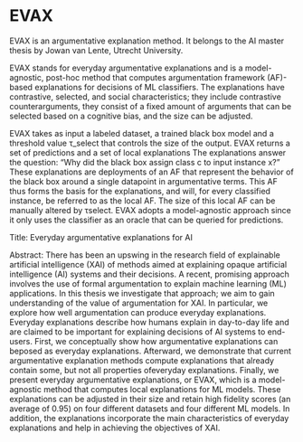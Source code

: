 # EVAX

EVAX is an argumentative explanation method. It belongs to the AI master thesis by Jowan van Lente, Utrecht University.


EVAX stands for everyday argumentative explanations and is a model-agnostic, post-hoc method that computes argumentation framework (AF)-based explanations for decisions of ML classifiers. The explanations have contrastive, selected, and social characteristics; they include contrastive counterarguments, they consist of a fixed amount of arguments that can be selected based on a cognitive bias, and the size can be adjusted.


EVAX takes as input a labeled dataset, a trained black box model and a threshold value τ_select that controls the size of the output. EVAX returns a set of predictions and a set of local explanations The explanations answer the question: “Why did the black box assign class c to input instance x?” These explanations are deployments of an AF that represent the behavior of the black box around a single datapoint in argumentative terms. This AF thus forms the basis for the explanations, and will, for every classified instance, be referred to as the local AF. The size of this local AF can be manually altered by τselect. EVAX adopts a model-agnostic approach since it only uses the classifier as an oracle that can be queried for predictions.


Title: Everyday argumentative explanations for AI

Abstract:
There has been an upswing in the research field of explainable artificial intelligence (XAI) of methods aimed at explaining opaque artificial intelligence (AI) systems and their decisions. A recent, promising approach involves the use of formal argumentation to explain machine learning (ML) applications. In this thesis we investigate that approach; we aim to gain understanding of the value of argumentation for XAI. In particular, we explore how well argumentation can produce everyday explanations. Everyday explanations describe how humans explain in day-to-day life and are claimed to be important for explaining decisions of AI systems to end-users. First, we conceptually show how argumentative explanations can beposed as everyday explanations. Afterward, we demonstrate that current argumentative explanation methods compute explanations that already contain some, but not all properties ofeveryday explanations. Finally, we present everyday argumentative explanations, or EVAX, which is a model-agnostic method that computes local explanations for ML models. These explanations can be adjusted in their size and retain high fidelity scores (an average of 0.95) on four different datasets and four different ML models. In addition, the explanations incorporate the main characteristics of everyday explanations and help in achieving the objectives of XAI.


